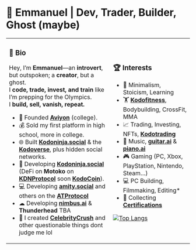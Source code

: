 # 🚀 Emmanuel | Dev, Trader, Builder, Ghost (maybe)

<table style="border-collapse: collapse;">
  <tr>
    <td style="border: none;">
      
### **👤 Bio**  
Hey, I’m **Emmanuel**—an **introvert**, but outspoken; a **creator**, but a ghost.  
I **code, trade, invest, and train** like I’m prepping for the Olympics.  
I **build, sell, vanish, repeat.**  
- 🏢 Founded **[Aviyon](https://github.com/the-real-kodoninja/aviyon)** (college).  
- 💰 Sold my first platform in high school, more in college.  
- 🌐 Built **[Kodoninja.social](https://github.com/the-real-kodoninja/kodoninja)** & the **[Kodoverse](https://github.com/the-real-kodoninja/kodoverse)**, plus hidden social networks.  
- 🔧 Developing **[Kodoninja.social](https://github.com/the-real-kodoninja/kodoninja)** (DeFi on **Motoko** on **[KDNProtocol](https://github.com/the-real-kodoninja/KDNProtocol)** soon **[KodoCoin](https://github.com/the-real-kodoninja/kodocoin)**).
- 💻 Developing **[amity.social](https://github.com/the-real-kodoninja/amity)** and others on the **[ATProtocol]([https://github.com/bluesky-social/atproto)**
- ☁ Developing **[nimbus.ai](https://github.com/the-real-kodoninja/nimbus.ai)** & **Thunderhead** TBA
- 💃 I created **[CelebrityCrush](https://github.com/the-real-kodoninja/CelebrityCrush)** and other questionable things dont judge me lol
   </td>
   <td style="border: none;">

### **🏆 Interests**  
- 🧘 Minimalism, Stoicism, Learning
- 🏋️ **[Kodofitness](https://github.com/the-real-kodoninja/kodofitness)**, Bodybuilding, CrossFit, MMA
- 📈 Trading, Investing, NFTs, **[Kodotrading](https://github.com/the-real-kodoninja/kodotrading)**
- 🎸 Music, **[guitar.ai](https://github.com/the-real-kodoninja/guitar.ai)** & **[piano.ai](https://github.com/the-real-kodoninja/piano.ai)**
- 🎮 Gaming (PC, Xbox, PlayStation, Nintendo, Steam…)
- 💻 PC Building, Filmmaking, Editing*
- 📄 Collecting **[Certifications](https://github.com/the-real-kodoninja/the-real-kodoninja/blob/main/CERTIFICATIONS.md)**

[![Top Langs](https://github-readme-stats.vercel.app/api/top-langs/?username=the-real-kodoninja&theme=transparent&layout=compact&size_weight=0.5&hide_progress=true)](https://github.com/the-real-kodoninja)

   </td>
  </tr>
</table>
